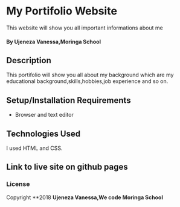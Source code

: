 # My Portifolio Website
This website will show you all important informations about me 
#### By **Ujeneza Vanessa,Moringa School**
## Description
This portifolio will show you all about my background which are my educational background,skills,hobbies,job experience and so on.
## Setup/Installation Requirements
* Browser and text editor
## Technologies Used
I used HTML and CSS.
## Link to live site on github pages

### License
Copyright **2018 **Ujeneza Vanessa,We code Moringa School**
  